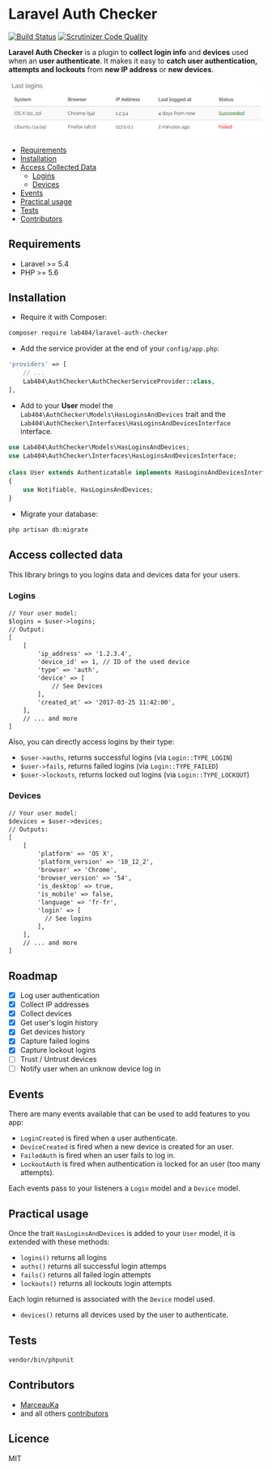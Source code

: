# Laravel Auth Checker

[![Build Status](https://travis-ci.org/404labfr/laravel-auth-checker.svg?branch=master)](https://travis-ci.org/404labfr/laravel-auth-checker) [![Scrutinizer Code Quality](https://scrutinizer-ci.com/g/404labfr/laravel-auth-checker/badges/quality-score.png?b=master)](https://scrutinizer-ci.com/g/404labfr/laravel-auth-checker/?branch=master)

**Laravel Auth Checker** is a plugin to **collect login info** and **devices** used when an **user authenticate**. It makes it easy to **catch user authentication, attempts and lockouts** from **new IP address** or **new devices**.
  
![Example logins table](screenshot.png?raw=true)
 
- [Requirements](#requirements)
- [Installation](#installation)
- [Access Collected Data](#access-collected-data) 
    - [Logins](#logins) 
    - [Devices](#devices) 
- [Events](#events)
- [Practical usage](#practical-usage)
- [Tests](#tests)
- [Contributors](#contributors)


## Requirements

- Laravel >= 5.4
- PHP >= 5.6

## Installation

- Require it with Composer:
```bash
composer require lab404/laravel-auth-checker
```

- Add the service provider at the end of your `config/app.php`:
```php
'providers' => [
    // ...
    Lab404\AuthChecker\AuthCheckerServiceProvider::class,
],
```

- Add to your **User** model the `Lab404\AuthChecker\Models\HasLoginsAndDevices` trait and the `Lab404\AuthChecker\Interfaces\HasLoginsAndDevicesInterface` interface.

```php
use Lab404\AuthChecker\Models\HasLoginsAndDevices;
use Lab404\AuthChecker\Interfaces\HasLoginsAndDevicesInterface;

class User extends Authenticatable implements HasLoginsAndDevicesInterface
{
    use Notifiable, HasLoginsAndDevices;  
}
```

- Migrate your database:
```php
php artisan db:migrate
```

## Access collected data

This library brings to you logins data and devices data for your users.

### Logins

```
// Your user model:
$logins = $user->logins;
// Output: 
[
    [
        'ip_address' => '1.2.3.4',
        'device_id' => 1, // ID of the used device
        'type' => 'auth',
        'device' => [
            // See Devices
        ],
        'created_at' => '2017-03-25 11:42:00',
    ],
    // ... and more
]
```

Also, you can directly access logins by their type:
- `$user->auths`, returns successful logins (via `Login::TYPE_LOGIN`)
- `$user->fails`, returns failed logins (via `Login::TYPE_FAILED`)
- `$user->lockouts`, returns locked out logins (via `Login::TYPE_LOCKOUT`)

### Devices

```
// Your user model:
$devices = $user->devices;
// Outputs:
[
    [
        'platform' => 'OS X',
        'platform_version' => '10_12_2',
        'browser' => 'Chrome',
        'browser_version' => '54',
        'is_desktop' => true,
        'is_mobile' => false,
        'language' => 'fr-fr',
        'login' => [
          // See logins
        ],
    ],
    // ... and more
]
```

## Roadmap

- [x] Log user authentication
- [x] Collect IP addresses
- [x] Collect devices
- [x] Get user's login history
- [x] Get devices history
- [x] Capture failed logins
- [x] Capture lockout logins
- [ ] Trust / Untrust devices
- [ ] Notify user when an unknow device log in

## Events

There are many events available that can be used to add features to you app:
- `LoginCreated` is fired when a user authenticate.
- `DeviceCreated` is fired when a new device is created for an user.
- `FailedAuth` is fired when an user fails to log in.
- `LockoutAuth` is fired when authentication is locked for an user (too many attempts).

Each events pass to your listeners a `Login` model and a `Device` model.
 
## Practical usage

Once the trait `HasLoginsAndDevices` is added to your `User` model, it is extended with these methods:

- `logins()` returns all logins
- `auths()` returns all successful login attemps
- `fails()` returns all failed login attempts
- `lockouts()` returns all lockouts login attempts

Each login returned is associated with the `Device` model used.

- `devices()` returns all devices used by the user to authenticate.

## Tests

```bash
vendor/bin/phpunit
```

## Contributors

- [MarceauKa](https://github.com/MarceauKa)
- and all others [contributors](https://github.com/404labfr/laravel-auth-checker/graphs/contributors)

## Licence

MIT
